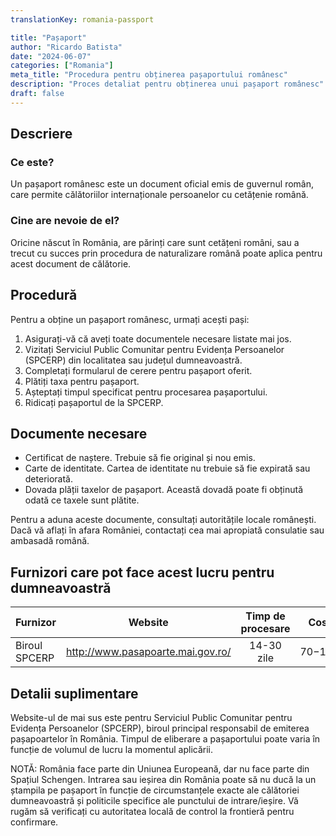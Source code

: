 ```yaml
--- 
translationKey: romania-passport

title: "Pașaport"
author: "Ricardo Batista"
date: "2024-06-07"
categories: ["Romania"]
meta_title: "Procedura pentru obținerea pașaportului românesc"
description: "Proces detaliat pentru obținerea unui pașaport românesc"
draft: false
---
```


## Descriere
### Ce este?
Un pașaport românesc este un document oficial emis de guvernul român, care permite călătoriilor internaționale persoanelor cu cetățenie română.

### Cine are nevoie de el?
Oricine născut în România, are părinți care sunt cetățeni români, sau a trecut cu succes prin procedura de naturalizare română poate aplica pentru acest document de călătorie.

## Procedură
Pentru a obține un pașaport românesc, urmați acești pași:

1. Asigurați-vă că aveți toate documentele necesare listate mai jos.
2. Vizitați Serviciul Public Comunitar pentru Evidența Persoanelor (SPCERP) din localitatea sau județul dumneavoastră.
3. Completați formularul de cerere pentru pașaport oferit.
4. Plătiți taxa pentru pașaport.
5. Așteptați timpul specificat pentru procesarea pașaportului.
6. Ridicați pașaportul de la SPCERP.

## Documente necesare
- Certificat de naștere. Trebuie să fie original și nou emis.
- Carte de identitate. Cartea de identitate nu trebuie să fie expirată sau deteriorată.
- Dovada plății taxelor de pașaport. Această dovadă poate fi obținută odată ce taxele sunt plătite.

Pentru a aduna aceste documente, consultați autoritățile locale românești. Dacă vă aflați în afara României, contactați cea mai apropiată consulatie sau ambasadă română.

## Furnizori care pot face acest lucru pentru dumneavoastră

| Furnizor        |     Website                                 |     Timp de procesare    |       Cost         |
| --------------- | -----------------------------------------   |  :-------------: | :-------------:   |
| Biroul SPCERP   |  http://www.pasapoarte.mai.gov.ro/           |   14-30 zile     |    $70-$100       |

## Detalii suplimentare
Website-ul de mai sus este pentru Serviciul Public Comunitar pentru Evidența Persoanelor (SPCERP), biroul principal responsabil de emiterea pașapoartelor în România. Timpul de eliberare a pașaportului poate varia în funcție de volumul de lucru la momentul aplicării.

NOTĂ: România face parte din Uniunea Europeană, dar nu face parte din Spațiul Schengen. Intrarea sau ieșirea din România poate să nu ducă la un ștampila pe pașaport în funcție de circumstanțele exacte ale călătoriei dumneavoastră și politicile specifice ale punctului de intrare/ieșire. Vă rugăm să verificați cu autoritatea locală de control la frontieră pentru confirmare.